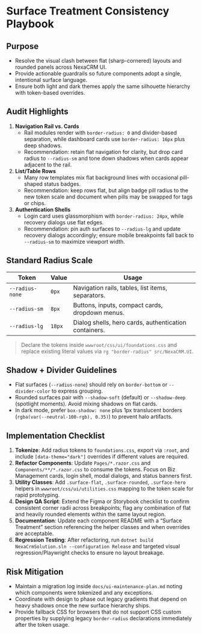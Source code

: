 # Surface Treatment Consistency Playbook

## Purpose
- Resolve the visual clash between flat (sharp-cornered) layouts and rounded panels across NexaCRM UI.
- Provide actionable guardrails so future components adopt a single, intentional surface language.
- Ensure both light and dark themes apply the same silhouette hierarchy with token-based overrides.

## Audit Highlights
1. **Navigation Rail vs. Cards**
   - Rail modules render with `border-radius: 0` and divider-based separation, while dashboard cards use `border-radius: 16px` plus deep shadows.
   - Recommendation: retain flat navigation for clarity, but drop card radius to `--radius-sm` and tone down shadows when cards appear adjacent to the rail.
2. **List/Table Rows**
   - Many row templates mix flat background lines with occasional pill-shaped status badges.
   - Recommendation: keep rows flat, but align badge pill radius to the new token scale and document when pills may be swapped for tags or chips.
3. **Authentication Shells**
   - Login card uses glassmorphism with `border-radius: 24px`, while recovery dialogs use flat edges.
   - Recommendation: pin auth surfaces to `--radius-lg` and update recovery dialogs accordingly; ensure mobile breakpoints fall back to `--radius-sm` to maximize viewport width.

## Standard Radius Scale
| Token | Value | Usage |
| --- | --- | --- |
| `--radius-none` | `0px` | Navigation rails, tables, list items, separators. |
| `--radius-sm` | `8px` | Buttons, inputs, compact cards, dropdown menus. |
| `--radius-lg` | `18px` | Dialog shells, hero cards, authentication containers. |

> Declare the tokens inside `wwwroot/css/ui/foundations.css` and replace existing literal values via `rg "border-radius" src/NexaCRM.UI`.

## Shadow + Divider Guidelines
- Flat surfaces (`--radius-none`) should rely on `border-bottom` or `--divider-color` to express grouping.
- Rounded surfaces pair with `--shadow-soft` (default) or `--shadow-deep` (spotlight moments). Avoid mixing shadows on flat cards.
- In dark mode, prefer `box-shadow: none` plus 1px translucent borders (`rgba(var(--neutral-100-rgb), 0.35)`) to prevent halo artifacts.

## Implementation Checklist
1. **Tokenize**: Add radius tokens to `foundations.css`, export via `:root`, and include `[data-theme="dark"]` overrides if different values are required.
2. **Refactor Components**: Update `Pages/*.razor.css` and `Components/**/*.razor.css` to consume the tokens. Focus on Biz Management cards, login shell, modal dialogs, and status banners first.
3. **Utility Classes**: Add `.surface-flat`, `.surface-rounded`, `.surface-hero` helpers in `wwwroot/css/ui/utilities.css` mapping to the token scale for rapid prototyping.
4. **Design QA Script**: Extend the Figma or Storybook checklist to confirm consistent corner radii across breakpoints; flag any combination of flat and heavily rounded elements within the same layout region.
5. **Documentation**: Update each component README with a “Surface Treatment” section referencing the helper classes and when overrides are acceptable.
6. **Regression Testing**: After refactoring, run `dotnet build NexaCrmSolution.sln --configuration Release` and targeted visual regression/Playwright checks to ensure no layout breakage.

## Risk Mitigation
- Maintain a migration log inside `docs/ui-maintenance-plan.md` noting which components were tokenized and any exceptions.
- Coordinate with design to phase out legacy gradients that depend on heavy shadows once the new surface hierarchy ships.
- Provide fallback CSS for browsers that do not support CSS custom properties by supplying legacy `border-radius` declarations immediately after the token usage.
